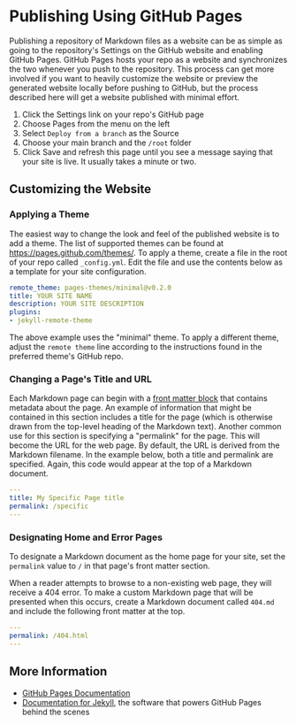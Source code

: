 # Publishing Using GitHub Pages

Publishing a repository of Markdown files as a website can be as simple as going to the repository's Settings on the GitHub website and enabling GitHub Pages. GitHub Pages hosts your repo as a website and synchronizes the two whenever you push to the repository. This process can get more involved if you want to heavily customize the website or preview the generated website locally before pushing to GitHub, but the process described here will get a website published with minimal effort.

1. Click the Settings link on your repo's GitHub page
2. Choose Pages from the menu on the left
3. Select `Deploy from a branch` as the Source
4. Choose your main branch and the `/root` folder
5. Click Save and refresh this page until you see a message saying that your site is live. It usually takes a minute or two.

## Customizing the Website

### Applying a Theme

The easiest way to change the look and feel of the published website is to add a theme. The list of supported themes can be found at <https://pages.github.com/themes/>. To apply a theme, create a file in the root of your repo called `_config.yml`. Edit the file and use the contents below as a template for your site configuration.

```yaml
remote_theme: pages-themes/minimal@v0.2.0
title: YOUR SITE NAME
description: YOUR SITE DESCRIPTION
plugins:
- jekyll-remote-theme
```

The above example uses the "minimal" theme. To apply a different theme, adjust the `remote theme` line according to the instructions found in the preferred theme's GitHub repo.

### Changing a Page's Title and URL

Each Markdown page can begin with a [front matter block](https://jekyllrb.com/docs/front-matter/) that contains metadata about the page. An example of information that might be contained in this section includes a title for the page (which is otherwise drawn from the top-level heading of the Markdown text). Another common use for this section is specifying a "permalink" for the page. This will become the URL for the web page. By default, the URL is derived from the Markdown filename. In the example below, both a title and permalink are specified. Again, this code would appear at the top of a Markdown document.

```yaml
---
title: My Specific Page title
permalink: /specific
---
```

### Designating Home and Error Pages

To designate a Markdown document as the home page for your site, set the `permalink` value to `/` in that page's front matter section.

When a reader attempts to browse to a non-existing web page, they will receive a 404 error. To make a custom Markdown page that will be presented when this occurs, create a Markdown document called `404.md` and include the following front matter at the top.

```yaml
---
permalink: /404.html
---
```

## More Information

* [GitHub Pages Documentation](https://docs.github.com/en/pages)
* [Documentation for Jekyll](https://jekyllrb.com/docs/github-pages/), the software that powers GitHub Pages behind the scenes
